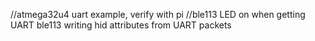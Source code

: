 //atmega32u4 uart example, verify with pi
//ble113 LED on when getting UART
ble113 writing hid attributes from UART packets
